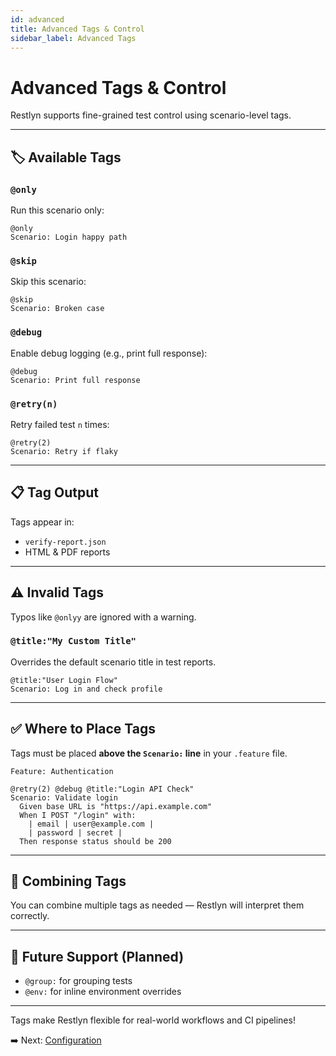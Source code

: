 ```yaml
---
id: advanced
title: Advanced Tags & Control
sidebar_label: Advanced Tags
---
```


# Advanced Tags & Control

Restlyn supports fine-grained test control using scenario-level tags.

---

## 🏷️ Available Tags

### `@only`
Run this scenario only:
```gherkin
@only
Scenario: Login happy path
```

### `@skip`
Skip this scenario:
```gherkin
@skip
Scenario: Broken case
```

### `@debug`
Enable debug logging (e.g., print full response):
```gherkin
@debug
Scenario: Print full response
```

### `@retry(n)`
Retry failed test `n` times:
```gherkin
@retry(2)
Scenario: Retry if flaky
```
---

## 📋 Tag Output
Tags appear in:
- `verify-report.json`
- HTML & PDF reports

---

## ⚠️ Invalid Tags
Typos like `@onlyy` are ignored with a warning.


### `@title:"My Custom Title"`

Overrides the default scenario title in test reports.

```gherkin
@title:"User Login Flow"
Scenario: Log in and check profile
```

---

## ✅ Where to Place Tags

Tags must be placed **above the `Scenario:` line** in your `.feature` file.

```gherkin
Feature: Authentication

@retry(2) @debug @title:"Login API Check"
Scenario: Validate login
  Given base URL is "https://api.example.com"
  When I POST "/login" with:
    | email | user@example.com |
    | password | secret |
  Then response status should be 200
```

---

## 🧪 Combining Tags

You can combine multiple tags as needed — Restlyn will interpret them correctly.

---

## 🧩 Future Support (Planned)

* `@group:` for grouping tests
* `@env:` for inline environment overrides

---

Tags make Restlyn flexible for real-world workflows and CI pipelines!

➡️ Next: [Configuration](./config.md)
